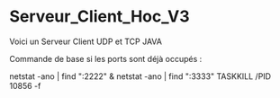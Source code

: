 # Serveur_Client_Hoc_V3
Voici un Serveur Client UDP et TCP JAVA

Commande de base si les ports sont déjà occupés :


netstat -ano | find ":2222" & netstat -ano | find ":3333"
TASKKILL /PID 10856 -f
